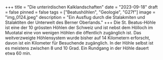 +++
title = "Die unterirdischen Kalklandschaften"
date = "2023-09-18"
draft = false
pinned = false
tags = ["Beatushöhlen", "Geologie", "G27f"]
image = "img_0124.jpeg"
description = "Ein Ausflug durch die Stalakmiten und Stalaktiten der Unterwelt des Berner Oberlands."
+++
Die St. Beatus-Höhle ist eine der 10 grössten Höhlen der Schweiz und ist nebst dem Hölloch im Muotatal eine von wenigen Höhlen die öffentlich zugänglich ist. Das weitverzweigte Höhlensystem wurde bisher auf 14 Kilometern erforscht, davon ist ein Kilometer für Besuchende zugänglich. In der Höhle selbst ist es meistens zwischen 8 und 10 Grad. Ein Rundgang in der Höhle dauert etwa 60 min.